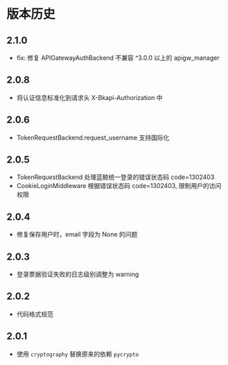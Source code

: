 # 版本历史

## 2.1.0
- fix:  修复 APIGatewayAuthBackend 不兼容 ^3.0.0 以上的 apigw_manager

## 2.0.8
- 将认证信息标准化到请求头 X-Bkapi-Authorization 中

## 2.0.6
- TokenRequestBackend.request_username 支持国际化

## 2.0.5
- TokenRequestBackend 处理蓝鲸统一登录的错误状态码 code=1302403
- CookieLoginMiddleware 根据错误状态码 code=1302403, 限制用户的访问权限

## 2.0.4
- 修复保存用户时，email 字段为 None 的问题

## 2.0.3
- 登录票据验证失败的日志级别调整为 warning

## 2.0.2
- 代码格式规范

## 2.0.1
- 使用 `cryptography` 替换原来的依赖 `pycrypto`
